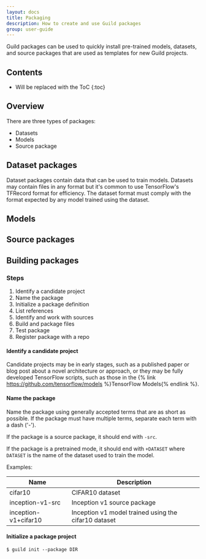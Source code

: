 ```yaml
---
layout: docs
title: Packaging
description: How to create and use Guild packages
group: user-guide
---
```


Guild packages can be used to quickly install pre-trained models,
datasets, and source packages that are used as templates for new Guild
projects.

## Contents

* Will be replaced with the ToC
{:toc}

## Overview

There are three types of packages:

- Datasets
- Models
- Source package

## Dataset packages

Dataset packages contain data that can be used to train
models. Datasets may contain files in any format but it's common to
use TensorFlow's TFRecord format for efficiency. The dataset format
must comply with the format expected by any model trained using the
dataset.

## Models

## Source packages

## Building packages

### Steps

1. Identify a candidate project
2. Name the package
3. Initialize a package definition
4. List references
5. Identify and work with sources
6. Build and package files
7. Test package
8. Register package with a repo

#### Identify a candidate project

Candidate projects may be in early stages, such as a published paper
or blog post about a novel architecture or approach, or they may be
fully developed TensorFlow scripts, such as those in the {% link
https://github.com/tensorflow/models %}TensorFlow Models{% endlink %}.

#### Name the package

Name the package using generally accepted terms that are as short as
possible. If the package must have multiple terms, separate each term
with a dash ('-').

If the package is a source package, it should end with `-src`.

If the package is a pretrained mode, it should end with `+DATASET`
where `DATASET` is the name of the dataset used to train the model.

Examples:

| Name                 | Description |
| -------------------- | ----------- |
| cifar10              | CIFAR10 dataset |
| inception-v1-src     | Inception v1 source package |
| inception-v1+cifar10 | Inception v1 model trained using the cifar10 dataset |

#### Initialize a package project

```
$ guild init --package DIR
```
